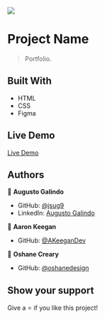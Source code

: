 ![](https://img.shields.io/badge/Microverse-blueviolet)

# Project Name

> Portfolio.


## Built With

- HTML
- CSS
- Figma

## Live Demo

[Live Demo](https://jsug9.github.io/Portfolio/)

## Authors

👤 **Augusto Galindo**

- GitHub: [@jsug9](https://github.com/jsug9)
- LinkedIn: [Augusto Galindo](https://www.linkedin.com/in/augustogalindo/)

👤 **Aaron Keegan**

- GitHub: [@AKeeganDev](https://github.com/AKeeganDev)

👤 **Oshane Creary**

- GitHub: [@oshanedesign](https://github.com/oshanedesign)

## Show your support

Give a ⭐️ if you like this project!
